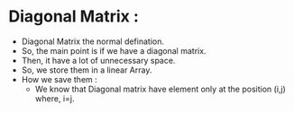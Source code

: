 # Diagonal Matrix :

- Diagonal Matrix the normal defination.
- So, the main point is if we have a diagonal matrix.
- Then, it have a lot of unnecessary space.
- So, we store them in a linear Array.
- How we save them :
  - We know that Diagonal matrix have element only at the position (i,j) where, i=j.
